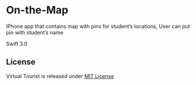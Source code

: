 # On-the-Map
IPhone app that contains map with pins for student’s locations, User can put pin with student’s name

Swift 3.0 

## License
Virtual Tourist is released under [MIT License](https://opensource.org/licenses/MIT)
